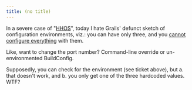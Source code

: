```yaml
---
title: (no title)
---
```

<p>In a severe case of "<a href="http://http://www.catb.org/jargon/html/H/ha-ha-only-serious.html">HHOS</a>", today I hate Grails' defunct sketch of configuration environments, viz.: you can have only three, and you <a href="http://jira.grails.org/browse/GRAILS-4260">cannot configure everything</a> with them. </p>

<p>Like, want to change the port number? Command-line override or un-environmented BuildConfig.</p>

<p>Supposedly, you can check for the environment (see ticket above), but a. that doesn't work, and b. you only get one of the three hardcoded values. WTF?</p>